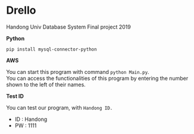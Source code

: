 # Drello
Handong Univ Database System Final project 2019

**Python**

`pip install mysql-connector-python`

**AWS**

You can start this program with command `python Main.py`.  
You can access the functionalities of this program by entering the number shown to the left of their names.

**Test ID**

You can test our program, with `Handong ID.`
* ID : Handong
* PW : 1111
